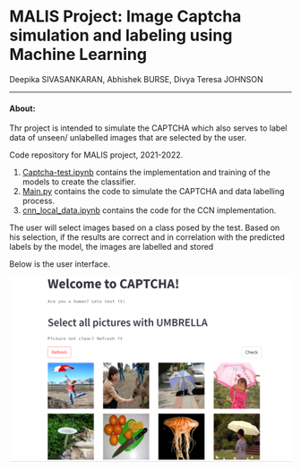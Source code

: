 # MALIS Project: Image Captcha simulation and labeling using Machine Learning

Deepika SIVASANKARAN,  Abhishek BURSE,  Divya Teresa JOHNSON
***
#### About: 
Thr project is intended to simulate the CAPTCHA which also serves to label data of unseen/ unlabelled images that are selected by the user.

Code repository for MALIS project, 2021-2022.
1. [Captcha-test.ipynb](https://github.com/deepika2502/malis/blob/master/captcha_test.ipynb) contains the implementation and training of the models to create the classifier.
2. [Main.py](https://github.com/deepika2502/malis/blob/master/main.py) contains the code to simulate the CAPTCHA and data labelling process.
3. [cnn_local_data.ipynb](https://github.com/deepika2502/malis/blob/master/cnn_local_data.ipynb) contains the code for the CCN implementation. 

The user will select images based on a class posed by the test. Based on his selection, if the results are correct and in correlation with the predicted labels by the model, the images are labelled and stored

Below is the user interface.

![name-of-you-image](https://github.com/deepika2502/malis/blob/master/ui.png)

